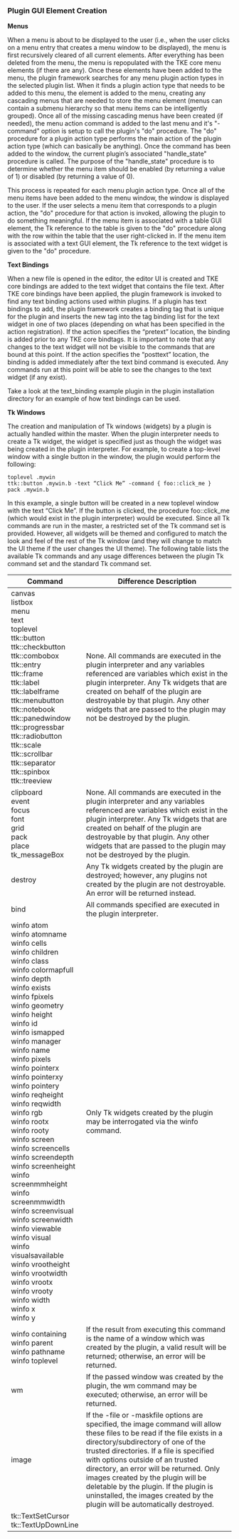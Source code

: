 ### Plugin GUI Element Creation

**Menus**

When a menu is about to be displayed to the user (i.e., when the user clicks on a menu entry that creates a menu window to be displayed), the menu is first recursively cleared of all current elements.  After everything has been deleted from the menu, the menu is repopulated with the TKE core menu elements (if there are any).  Once these elements have been added to the menu, the plugin framework searches for any menu plugin action types in the selected plugin list.  When it finds a plugin action type that needs to be added to this menu, the element is added to the menu, creating any cascading menus that are needed to store the menu element (menus can contain a submenu hierarchy so that menu items can be intelligently grouped).  Once all of the missing cascading menus have been created (if needed), the menu action command is added to the last menu and it's "-command" option is setup to call the plugin's "do" procedure.  The "do" procedure for a plugin action type performs the main action of the plugin action type (which can basically be anything).  Once the command has been added to the window, the current plugin’s associated "handle\_state" procedure is called.  The purpose of the "handle\_state" procedure is to determine whether the menu item should be enabled (by returning a value of 1) or disabled (by returning a value of 0).

This process is repeated for each menu plugin action type.  Once all of the menu items have been added to the menu window, the window is displayed to the user.  If the user selects a menu item that corresponds to a plugin action, the "do" procedure for that action is invoked, allowing the plugin to do something meaningful.  If the menu item is associated with a table GUI element, the Tk reference to the table is given to the "do" procedure along with the row within the table that the user right-clicked in.  If the menu item is associated with a text GUI element, the Tk reference to the text widget is given to the "do" procedure.

**Text Bindings**

When a new file is opened in the editor, the editor UI is created and TKE core bindings are added to the text widget that contains the file text.  After TKE core bindings have been applied, the plugin framework is invoked to find any text binding actions used within plugins.  If a plugin has text bindings to add, the plugin framework creates a binding tag that is unique for the plugin and inserts the new tag into the tag binding list for the text widget in one of two places (depending on what has been specified in the action registration).  If the action specifies the “pretext” location, the binding is added prior to any TKE core bindtags.  It is important to note that any changes to the text widget will not be visible to the commands that are bound at this point.  If the action specifies the “posttext” location, the binding is added immediately after the text bind command is executed.  Any commands run at this point will be able to see the changes to the text widget (if any exist).

Take a look at the text\_binding example plugin in the plugin installation directory for an example of how text bindings can be used.

**Tk Windows**

The creation and manipulation of Tk windows (widgets) by a plugin is actually handled within the master.  When the plugin interpreter needs to create a Tk widget, the widget is specified just as though the widget was being created in the plugin interpreter.  For example, to create a top-level window with a single button in the window, the plugin would perform the following:

	toplevel .mywin
	ttk::button .mywin.b -text “Click Me” -command { foo::click_me }
	pack .mywin.b

In this example, a single button will be created in a new toplevel window with the text “Click Me”.  If the button is clicked, the procedure foo\::click\_me (which would exist in the plugin interpreter) would be executed.  Since all Tk commands are run in the master, a restricted set of the Tk command set is provided.  However, all widgets will be themed and configured to match the look and feel of the rest of the Tk window (and they will change to match the UI theme if the user changes the UI theme).  The following table lists the available Tk commands and any usage differences between the plugin Tk command set and the standard Tk command set.

| Command | Difference Description |
| - | - |
| canvas<br>listbox<br>menu<br>text<br>toplevel<br>ttk::button<br>ttk::checkbutton<br>ttk::combobox<br>ttk::entry<br>ttk::frame<br>ttk::label<br>ttk::labelframe<br>ttk::menubutton<br>ttk::notebook<br>ttk::panedwindow<br>ttk::progressbar<br>ttk::radiobutton<br>ttk::scale<br>ttk::scrollbar<br>ttk::separator<br>ttk::spinbox<br>ttk::treeview | None.  All commands are executed in the plugin interpreter and any variables referenced are variables which exist in the plugin interpreter.  Any Tk widgets that are created on behalf of the plugin are destroyable by that plugin.  Any other widgets that are passed to the plugin may not be destroyed by the plugin. |
| clipboard<br>event<br>focus<br>font<br>grid<br>pack<br>place<br>tk\_messageBox | None.  All commands are executed in the plugin interpreter and any variables referenced are variables which exist in the plugin interpreter.  Any Tk widgets that are created on behalf of the plugin are destroyable by that plugin.  Any other widgets that are passed to the plugin may not be destroyed by the plugin. |
| destroy | Any Tk widgets created by the plugin are destroyed; however, any plugins not created by the plugin are not destroyable.  An error will be returned instead. |
| bind | All commands specified are executed in the plugin interpreter. |
| winfo atom<br>winfo atomname<br>winfo cells<br>winfo children<br>winfo class<br>winfo colormapfull<br>winfo depth<br>winfo exists<br>winfo fpixels<br>winfo geometry<br>winfo height<br>winfo id<br>winfo ismapped<br>winfo manager<br>winfo name<br>winfo pixels<br>winfo pointerx<br>winfo pointerxy<br>winfo pointery<br>winfo reqheight<br>winfo reqwidth<br>winfo rgb<br>winfo rootx<br>winfo rooty<br>winfo screen<br>winfo screencells<br>winfo screendepth<br>winfo screenheight<br>winfo screenmmheight<br>winfo screenmmwidth<br>winfo screenvisual<br>winfo screenwidth<br>winfo viewable<br>winfo visual<br>winfo visualsavailable<br>winfo vrootheight<br>winfo vrootwidth<br>winfo vrootx<br>winfo vrooty<br>winfo width<br>winfo x<br>winfo y | Only Tk widgets created by the plugin may be interrogated via the winfo command. |
| winfo containing<br>winfo parent<br>winfo pathname<br>winfo toplevel | If the result from executing this command is the name of a window which was created by the plugin, a valid result will be returned; otherwise, an error will be returned. |
| wm | If the passed window was created by the plugin, the wm command may be executed; otherwise, an error will be returned. |
| image | If the -file or -maskfile options are specified, the image command will allow these files to be read if the file exists in a directory/subdirectory of one of the trusted directories.  If a file is specified with options outside of an trusted directory, an error will be returned.  Only images created by the plugin will be deletable by the plugin.  If the plugin is uninstalled, the images created by the plugin will be automatically destroyed. |
| tk::TextSetCursor<br>tk::TextUpDownLine | |